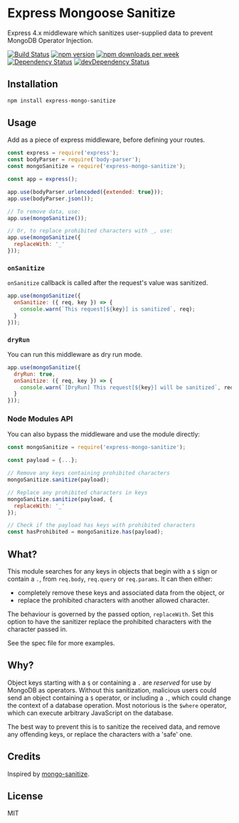 # Express Mongoose Sanitize

Express 4.x middleware which sanitizes user-supplied data to prevent MongoDB Operator Injection.

[![Build Status](https://github.com/fiznool/express-mongo-sanitize/workflows/Node.js%20CI/badge.svg)](https://github.com/fiznool/express-mongo-sanitize/workflows/Node.js%20CI/badge.svg)
[![npm version](https://img.shields.io/npm/v/express-mongo-sanitize)](https://img.shields.io/npm/v/express-mongo-sanitize)
[![npm downloads per week](https://img.shields.io/npm/dw/express-mongo-sanitize?color=blue)](https://img.shields.io/npm/dw/express-mongo-sanitize?color=blue)
[![Dependency Status](https://david-dm.org/fiznool/express-mongo-sanitize.svg)](https://david-dm.org/fiznool/express-mongo-sanitize)
[![devDependency Status](https://david-dm.org/fiznool/express-mongo-sanitize/dev-status.svg)](https://david-dm.org/fiznool/express-mongo-sanitize#info=devDependencies)


## Installation

``` bash
npm install express-mongo-sanitize
```

## Usage

Add as a piece of express middleware, before defining your routes.

``` js
const express = require('express');
const bodyParser = require('body-parser');
const mongoSanitize = require('express-mongo-sanitize');

const app = express();

app.use(bodyParser.urlencoded({extended: true}));
app.use(bodyParser.json());

// To remove data, use:
app.use(mongoSanitize());

// Or, to replace prohibited characters with _, use:
app.use(mongoSanitize({
  replaceWith: '_'
}));

```

### `onSanitize`

`onSanitize` callback is called after the request's value was sanitized.

```js
app.use(mongoSanitize({
  onSanitize: ({ req, key }) => {
    console.warn(`This request[${key}] is sanitized`, req);
  }
}));
```

### `dryRun`

You can run this middleware as dry run mode.

```js
app.use(mongoSanitize({
  dryRun: true,
  onSanitize: ({ req, key }) => {
    console.warn(`[DryRun] This request[${key}] will be sanitized`, req);
  }
}));
```

### Node Modules API

You can also bypass the middleware and use the module directly:

``` js
const mongoSanitize = require('express-mongo-sanitize');

const payload = {...};

// Remove any keys containing prohibited characters
mongoSanitize.sanitize(payload);

// Replace any prohibited characters in keys
mongoSanitize.sanitize(payload, {
  replaceWith: '_'
});

// Check if the payload has keys with prohibited characters
const hasProhibited = mongoSanitize.has(payload);
```

## What?

This module searches for any keys in objects that begin with a `$` sign or contain a `.`, from `req.body`, `req.query` or `req.params`. It can then either:

- completely remove these keys and associated data from the object, or
- replace the prohibited characters with another allowed character.

The behaviour is governed by the passed option, `replaceWith`. Set this option to have the sanitizer replace the prohibited characters with the character passed in.

See the spec file for more examples.

## Why?

Object keys starting with a `$` or containing a `.` are _reserved_ for use by MongoDB as operators. Without this sanitization,  malicious users could send an object containing a `$` operator, or including a `.`, which could change the context of a database operation. Most notorious is the `$where` operator, which can execute arbitrary JavaScript on the database.

The best way to prevent this is to sanitize the received data, and remove any offending keys, or replace the characters with a 'safe' one.

## Credits

Inspired by [mongo-sanitize](https://github.com/vkarpov15/mongo-sanitize).

## License

MIT
